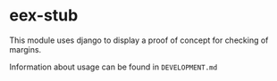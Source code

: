 # eex-stub

This module uses django to display a proof of concept for checking of margins.

Information about usage can be found in `DEVELOPMENT.md`

